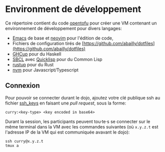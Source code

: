 # Environment de développement

Ce répertoire contient du code [opentofu](https://opentofu.org) pour créer une VM contenant un environnement de développement pour divers langages:

* [Emacs](https://emacs.org) de base et [neovim](https://neovim.io) pour l'édition de code,
* Fichiers de configuration tirés de [https://github.com/abailly/dotfiles](https://github.com/abailly/dotfiles)
* [GHCup](https://www.haskell.org/ghcup/) pour du Haskell
* [SBCL](https://www.sbcl.org) avec [Quicklisp](https://www.quicklisp.org/beta/) pour du Common Lisp
* [rustup](https://rustup.rs) pour du Rust
* [nvm](https://github.com/nvm-sh/nvm) pour Javascript/Typescript

## Connexion

Pour pouvoir se connecter durant le dojo, ajoutez votre clé publique ssh au fichier [ssh_keys](./ssh_keys) en faisant une _pull request_, sous la forme:

```
curry:<key-type> <key encoded in base64>
```

Durant la session, les participants peuvent tou·te·s se connecter sur le même terminal dans la VM avec les commandes suivantes (où `x.y.z.t` est l'adresse IP de la VM qui est communiquée avavant le dojo):

```
ssh curry@x.y.z.t
tmux a
```
